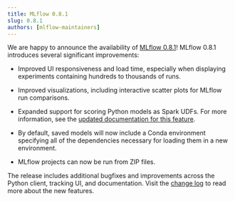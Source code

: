 ```yaml
---
title: MLflow 0.8.1
slug: 0.8.1
authors: [mlflow-maintainers]
---
```


We are happy to announce the availability of [MLflow 0.8.1](https://github.com/mlflow/mlflow/releases/tag/v0.8.1)!
MLflow 0.8.1 introduces several significant improvements:

- Improved UI responsiveness and load time, especially when displaying experiments containing hundreds to thousands of runs.

- Improved visualizations, including interactive scatter plots for MLflow run comparisons.

- Expanded support for scoring Python models as Spark UDFs. For more information, see the [updated documentation for this feature](https://mlflow.org/docs/latest/models.html#export-a-python-function-model-as-an-apache-spark-udf).

- By default, saved models will now include a Conda environment specifying all of the dependencies necessary for loading them in a new environment.

- MLflow projects can now be run from ZIP files.

The release includes additional bugfixes and improvements across the Python client, tracking UI, and documentation. Visit the [change log](https://github.com/mlflow/mlflow/blob/master/CHANGELOG.rst[#081](https://github.com/mlflow/mlflow/pull/081)-2018-12-21) to read more about the new features.
